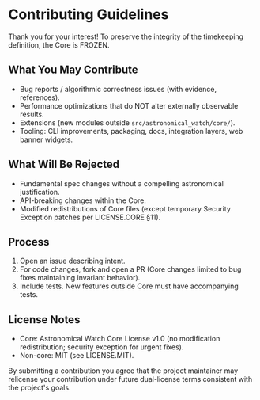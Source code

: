 # Contributing Guidelines

Thank you for your interest! To preserve the integrity of the timekeeping definition, the Core is FROZEN.

## What You May Contribute
- Bug reports / algorithmic correctness issues (with evidence, references).
- Performance optimizations that do NOT alter externally observable results.
- Extensions (new modules outside `src/astronomical_watch/core/`).
- Tooling: CLI improvements, packaging, docs, integration layers, web banner widgets.

## What Will Be Rejected
- Fundamental spec changes without a compelling astronomical justification.
- API-breaking changes within the Core.
- Modified redistributions of Core files (except temporary Security Exception patches per LICENSE.CORE §11).

## Process
1. Open an issue describing intent.
2. For code changes, fork and open a PR (Core changes limited to bug fixes maintaining invariant behavior).
3. Include tests. New features outside Core must have accompanying tests.

## License Notes
- Core: Astronomical Watch Core License v1.0 (no modification redistribution; security exception for urgent fixes).
- Non-core: MIT (see LICENSE.MIT).

By submitting a contribution you agree that the project maintainer may relicense your contribution under future dual-license terms consistent with the project's goals.